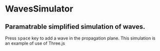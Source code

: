 # WavesSimulator
## Paramatrable simplified simulation of waves. 
Press <kbd>space</kbd> key to add a wave in the propagation plane. This simulation is an example
of use of Three.js

